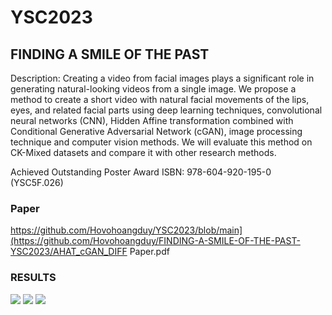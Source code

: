# YSC2023
## FINDING A SMILE OF THE PAST
Description: Creating a video from facial images plays a
significant role in generating natural-looking videos from a
single image. We propose a method to create a short video
with natural facial movements of the lips, eyes, and related
facial parts using deep learning techniques, convolutional
neural networks (CNN), Hidden Affine transformation
combined with Conditional Generative Adversarial Network
(cGAN), image processing technique and computer vision
methods. We will evaluate this method on CK-Mixed datasets
and compare it with other research methods.

Achieved Outstanding Poster Award
ISBN: 978-604-920-195-0 (YSC5F.026)

### Paper
https://github.com/Hovohoangduy/YSC2023/blob/main](https://github.com/Hovohoangduy/FINDING-A-SMILE-OF-THE-PAST-YSC2023/AHAT_cGAN_DIFF Paper.pdf

### RESULTS
![](https://github.com/Hovohoangduy/YSC2023/blob/main/vid_0011_latest.gif)
![](https://github.com/Hovohoangduy/YSC2023/blob/main/vid_0014_latest.gif)
![](https://github.com/Hovohoangduy/YSC2023/blob/main/vid_0016_latest.gif)
